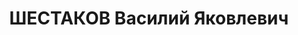 ---
title: ШЕСТАКОВ Василий Яковлевич
description: "1892 року народження, м. Горлівка Донецької області, росіянин, освіта\
  \ початкова, член ВКП(б). Голова облради \"Осовіахіму\". Проживав: м. Харків Харківської\
  \ області, вул. Садова, буд. №11, кв. 22. \n  Заарештований 20 жовтня 1937 року.\
  \ Військовою колегією Верховного Суду СРСР 7 січня 1938 року засуджений до розстрілу\
  \ з конфіскацією майна. Вирок приведений до виконання 8 січня 1938 року у м. Харкові.\
  \ \n  Реабілітований у 1958 році."
---
